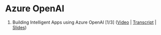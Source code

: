 # Azure OpenAI


1. Building Intelligent Apps using Azure OpenAI [1/3] ([Video](https://youtu.be/3bnCsThPa0A) | [Transcript](https://github.com/adnanhashmi/learning/blob/main/openai/Building-Intelligent-Apps-using-Azure-OpenAI.md) | [Slides](https://adnanhashmi.net))

